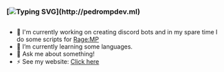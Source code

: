 ### [![Typing SVG](https://readme-typing-svg.herokuapp.com?color=E1F700&lines=Hello%2C+I'm+PedroMP.;Welcome+to+my+github+profile.)](http://pedrompdev.ml)
##
- 🔭 I'm currently working on creating discord bots and in my spare time I do some scripts for [Rage:MP](https://rage.mp/)
- 🌱 I’m currently learning some languages.
- 💬 Ask me about something!
- ⚡ See my website: [Click here](http://pedrompdev.ml)




